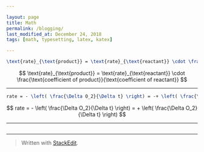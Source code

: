 ```yaml
---

layout: page
title: Math
permalink: /blogging/
last_modified_at: December 24, 2018
tags: [math, typesetting, latex, katex]

---
```


```latex
\text{rate}_{\text{product}} = \text{rate}_{\text{reactant}} \cdot \frac{\text{coefficient of reactant}}{\text{coefficient of product}}
```
$$
\text{rate}_{\text{product}} = \text{rate}_{\text{reactant}} \cdot \frac{\text{coefficient of product}}{\text{coefficient of reactant}}
$$

---

```latex
rate = - \left( \frac{\Delta O_2}{\Delta t} \right) = -+ \left( \frac{\Delta O_2}{\Delta t} \right)
```
$$
rate = - \left( \frac{\Delta O_2}{\Delta t} \right) = + \left( \frac{\Delta O_2}{\Delta t} \right)
$$

---

```latex
```
$$
$$

---

> Written with [StackEdit](https://stackedit.io/).
<!--stackedit_data:
eyJoaXN0b3J5IjpbNTE1NDEwOTNdfQ==
-->